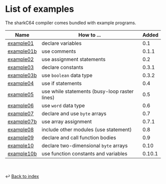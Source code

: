 # List of examples

The sharkC64 compiler comes bundled with example programs.

| Name                                        | How to ...                                    | Added  |
|---------------------------------------------|-----------------------------------------------|--------|
| [example01](../../examples/example01.s64)   | declare variables                             | 0.1    |
| [example01b](../../examples/example01b.s64) | use comments                                  | 0.1.1  |
| [example02](../../examples/example02.s64)   | use assignment statements                     | 0.2    |
| [example03](../../examples/example03.s64)   | declare constants                             | 0.3.1  |
| [example03b](../../examples/example03b.s64) | use `boolean` data type                       | 0.3.2  |
| [example04](../../examples/example04.s64)   | use if statements                             | 0.4    |
| [example05](../../examples/example05.s64)   | use while statements (busy-loop raster lines) | 0.5    |
| [example06](../../examples/example06.s64)   | use `word` data type                          | 0.6    |
| [example07](../../examples/example07.s64)   | declare and use `byte` arrays                 | 0.7    |
| [example07b](../../examples/example07b.s64) | use array assignment                          | 0.7.1  |
| [example08](../../examples/example08.s64)   | include other modules (use statement)         | 0.8    |
| [example09](../../examples/example09.s64)   | declare and call function bodies              | 0.9    |
| [example10](../../examples/example10.s64)   | declare two-dimensional `byte` arrays         | 0.10   |
| [example10b](../../examples/example10b.s64) | use function constants and variables          | 0.10.1 |


<br /><br />
:leftwards_arrow_with_hook: [Back to index](../index.md)

